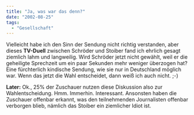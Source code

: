 ```yaml
---
title: "Ja, was war das denn?"
date: "2002-08-25"
tags:
  - "Gesellschaft"
---
```


Vielleicht habe ich den Sinn der Sendung nicht richtig verstanden, aber dieses **TV-Duell** zwischen Schröder und Stoiber fand ich ehrlich gesagt ziemlich lahm und langweilig. Wird Schröder jetzt nicht gewählt, weil er die geheiligte Sprechzeit um ein paar Sekunden mehr weniger überzogen hat? Eine fürchterlich kindische Sendung, wie sie nur in Deutschland möglich war. Wenn das jetzt die Wahl entscheidet, dann weiß ich auch nicht. ;-)

**Later:** Ok., 25% der Zuschauer nutzen diese Diskussion also zur Wahlentscheidung. Hmm. Immerhin. Interessant. Ansonsten haben die Zuschauer offenbar erkannt, was den teilnehmenden Journalisten offenbar verborgen blieb, nämlich das Stoiber ein ziemlicher Idiot ist.

